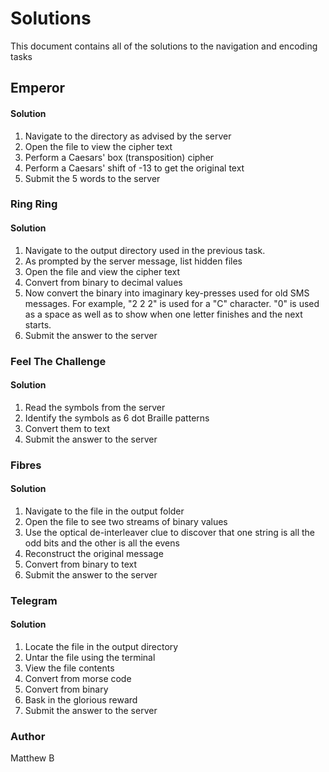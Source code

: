 # Solutions
This document contains all of the solutions to the navigation and encoding tasks

## Emperor
#### Solution
1. Navigate to the directory as advised by the server
2. Open the file to view the cipher text
3. Perform a Caesars' box (transposition) cipher
4. Perform a Caesars' shift of -13 to get the original text
5. Submit the 5 words to the server


### Ring Ring
#### Solution
1. Navigate to the output directory used in the previous task.
2. As prompted by the server message, list hidden files
3. Open the file and view the cipher text
4. Convert from binary to decimal values
5. Now convert the binary into imaginary key-presses used for old SMS messages. For example, "2 2 2" is used for a "C" character. "0" is used as a space as well as to show when one letter finishes and the next starts.
6. Submit the answer to the server


### Feel The Challenge
#### Solution
1. Read the symbols from the server
2. Identify the symbols as 6 dot Braille patterns
3. Convert them to text
4. Submit the answer to the server


### Fibres
#### Solution
1. Navigate to the file in the output folder
2. Open the file to see two streams of binary values
3. Use the optical de-interleaver clue to discover that one string is all the odd bits and the other is all the evens
4. Reconstruct the original message
5. Convert from binary to text
6. Submit the answer to the server

### Telegram
#### Solution
1. Locate the file in the output directory
2. Untar the file using the terminal
3. View the file contents
4. Convert from morse code
5. Convert from binary
6. Bask in the glorious reward
7. Submit the answer to the server

### Author
Matthew B